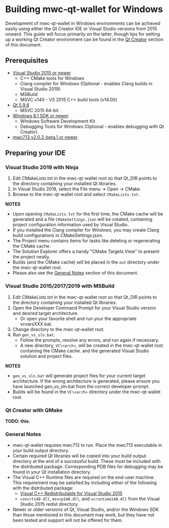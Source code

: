 Building mwc-qt-wallet for Windows
==================================

Development of mwc-qt-wallet in Windows environments can be achieved easily using either the Qt Creator IDE or
Visual Studio versions from 2015 onward. This guide will focus primarily on the latter, though tips for setting
up a working Qt Creator environment can be found in the [Qt Creator](#qt-creator) section of this document.

## Prerequisites

* [Visual Studio 2015 or newer](https://visualstudio.microsoft.com/downloads/)
  * C++ CMake tools for Windows
  * Clang compiler for Windows (Optional - enables Clang builds in Visual Studio 2019)
  * MSBuild
  * MSVC v140 - VS 2015 C++ build tools (v14.00)
* [Qt 5.9.8](https://www.qt.io/download)
  * MSVC 2015 64-bit
* [Windows 8.1 SDK or newer](https://developer.microsoft.com/en-us/windows/downloads/sdk-archive)
  * Windows Software Development Kit
  * Debugging Tools for Windows (Optional - enables debugging with Qt Creator)
* [mwc713 v2.0.2-beta.1 or newer](https://github.com/cgilliard/mwc713/releases)

## Preparing your IDE

### Visual Studio 2019 with Ninja

1. Edit CMakeLists.txt in the mwc-qt-wallet root so that Qt_DIR points to the directory containing
   your installed Qt libraries.
2. In Visual Studio 2019, select the File menu -> Open -> CMake.
3. Browse to the mwc-qt-wallet root and select `CMakeLists.txt`.

**NOTES**

* Upon opening `CMakeLists.txt` for the first time, the CMake cache will be generated and a file
  `CMakeSettings.json` will be created, containing project configuration information used by Visual Studio.
* If you installed the Clang compiler for Windows, you may create Clang build configurations in
  CMakeSettings.json.
* The Project menu contains items for tasks like deleting or regenerating the CMake cache.
* The Solution Explorer offers a handy "CMake Targets View" to present the project neatly.
* Builds (and the CMake cache) will be placed  in the `out` directory under the mwc-qt-wallet root.
* Please also see the [General Notes](#general-notes) section of this document.

### Visual Studio 2015/2017/2019 with MSBuild

1. Edit CMakeLists.txt in the mwc-qt-wallet root so that Qt_DIR points to the directory containing
   your installed Qt libraries.
2. Open the Developer Command Prompt for your Visual Studio version and desired target architecture.
   * Or open your favorite shell and run your the appropriate vcvarsXXX.bat.
3. Change directory to the mwc-qt-wallet root.
4. Run `gen_vs_sln.bat`.
   * Follow the prompts, resolve any errors, and run again if necessary.
   * A new directory, `VC\<arch>`, will be created in the mwc-qt-wallet root containing the CMake cache.
     and the generated Visual Studio solution and project files.

**NOTES**

* `gen_vs_sln.bat` will generate project files for your current target architecture. If the wrong architecture
  is generated, please ensure you have launched gen_vs_sln.bat from the correct developer prompt.
* Builds will be found in the `VC\<arch>` directory under the mwc-qt-wallet root.

### Qt Creator with QMake

**TODO: this.**

### General Notes

* mwc-qt-wallet requires mwc713 to run. Place the mwc713 executable in your build output directory.
* Certain required Qt libraries will be copied into your build output directory at the end of a successful build.
  These must be included with the distributed package. Corresponding PDB files for debugging may be found in your Qt
  installation directory.
* The Visual C++ Runtime files are required on the end-user machine. This requirement may be satisfied by including
  either of the following with the distributed package:
  * [Visual C++ Redistributable for Visual Studio 2015](https://www.microsoft.com/en-us/download/details.aspx?id=48145)
  * `concrt140.dll`, `msvcp140.dll`, and `vcruntime140.dll` from the Visual Studio 2015 redist directory.
* Newer or older versions of Qt, Visual Studio, and/or the Windows SDK than those mentioned in this document may work,
  but they have not been tested and support will not be offered for them.
